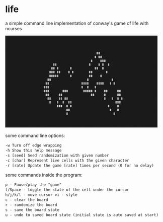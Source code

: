 life
====

a simple command line implementation of conway's game of life with ncurses

![](life.gif)

some command line options:

    -w Turn off edge wrapping
    -h Show this help message
    -s [seed] Seed randomization with given number
    -c [char] Represent live cells with the given character
    -r [rate] Update the game [rate] times per second (0 for no delay)

some commands inside the program:

    p - Pause/play the "game"
    t/Space - toggle the state of the cell under the cursor
    h/j/k/l - move cursor vi - style
    c - clear the board
    r - randomize the board
    s - save the board state
    u - undo to saved board state (initial state is auto saved at start)

